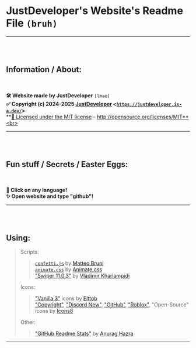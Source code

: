 # JustDeveloper's Website's Readme File `(bruh)`<br>

------
<br>
<br>

## Information / About:
<br>

**🛠️ Website made by JustDeveloper** `[lmao]`<br>
**✅ Copyright (c) 2024-2025 [JustDeveloper](https://justdeveloper.is-a.dev/) <[`https://justdeveloper.is-a.dev/`](https://justdeveloper.is-a.dev/)>**<br>
**[📜 Licensed under the MIT license](https://github.com/JustDeveloper1/Website/blob/main/LICENSE) - http://opensource.org/licenses/MIT**<br>

------
<br>
<br>

## Fun stuff / Secrets / Easter Eggs: 
<br/>

**🎉 Click on any language!**<br>
**✨ Open website and type "github"!**<br>

------
<br>
<br>

## Using: <div>
> Scripts:<br>
>> <a href="https://github.com/JustDeveloper1/Website/blob/main/js/confetti.js">`confetti.js`</a> by <a href="https://github.com/tsparticles/tsparticles?tab=MIT-1-ov-file">Matteo Bruni</a><br>
>> <a href="https://unpkg.com/animate.css@4.1.1/animate.css">`animate.css`</a> by [Animate.css](https://animate.style/)<br>
>> <a href="https://unpkg.com/@teleporthq/teleport-custom-scripts/dist/style.css">"Swiper 11.0.3"</a> by [Vladimir Kharlampidi](https://swiperjs.com)<br>
>
> Icons:<br>
>> <a href="https://devforum.roblox.com/t/vanilla-3-the-pragmatic-icon-set-for-roblox-studio/935745">"Vanilla 3"</a> icons by <a href="https://devforum.roblox.com/u/Elttob">Elttob</a>   
<a href="https://icons8.com/icon/7764/copyright">"Copyright"</a>, <a href="https://icons8.com/icon/Q524h6svpboS/discord-new">"Discord New"</a>, <a href="https://icons8.com/icon/12599/github">"GitHub"</a>, <a href="https://icons8.com/icon/97652/roblox">"Roblox"</a>, "Open-Source" icons by <a href="https://icons8.com">Icons8</a><br>
>
> Other:<br>
>> <a href="https://github.com/anuraghazra/github-readme-stats">"GitHub Readme Stats"</a> by [Anurag Hazra](https://github.com/anuraghazra)
</div>

-------
